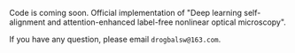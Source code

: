 Code is coming soon.
Official implementation of "Deep learning self-alignment and attention-enhanced label-free nonlinear optical microscopy".

If you have any question, please email `drogbalsw@163.com`.

